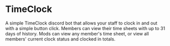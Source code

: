# TimeClock
 A simple TimeClock discord bot that allows your staff to clock in and out with a simple button click. Members can view their time sheets with up to 31 days of history.  Mods can view any member's time sheet, or view all members' current clock status and clocked in totals.
